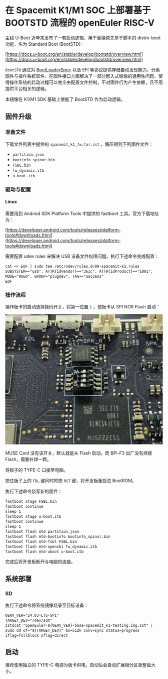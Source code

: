 # 在 Spacemit K1/M1 SOC 上部署基于 BOOTSTD 流程的 openEuler RISC-V

主线 U-Boot 近年来发布了一套启动逻辑，用于替换原先基于脚本的 distro-boot 功能，名为 Standard Boot (BootSTD):

[https://docs.u-boot.org/en/stable/develop/bootstd/overview.html](https://docs.u-boot.org/en/stable/develop/bootstd/overview.html)

`BootSTD` 通过对 [BootLoaderSpec](https://www.freedesktop.org/wiki/Specifications/BootLoaderSpec/) 以及 EFI 等协议提供存储自动发现能力，分离固件与操作系统软件，在固件接口方面解决了一部分嵌入式镜像的通用性问题，使得操作系统的启动过程可以完全由配置文件控制，不对固件行为产生依赖，且不用提供平台相关的逻辑。

本镜像在 K1/M1 SDK 基础上使能了 BootSTD 作为启动逻辑。

## 固件升级

### 准备文件

下载文件列表中提供的 `spacemit_k1_fw.tar.zst` ，解压得到下列固件文件：

- `partition.json`
- `bootinfo_spinor.bin`
- `FSBL.bin`
- `fw_dynamic.itb`
- `u-boot.itb`

### 驱动与配置

#### Linux

需要用到 Android SDK Platform Tools 中提供的 fastboot 工具。官方下载地址为：

[https://developer.android.com/tools/releases/platform-tools#downloads.html](https://developer.android.com/tools/releases/platform-tools#downloads.html)

需要配置 udev rules 来解决 USB 设备文件权限问题。执行下述命令完成配置：

```shell
cat << EOF | sudo tee /etc/udev/rules.d/99-spacemit-k1.rules
SUBSYSTEM=="usb", ATTR{idVendor}=="361c", ATTR{idProduct}=="1001", MODE="0660", GROUP="plugdev", TAG+="uaccess"
EOF
```

### 操作流程

操作板卡的启动选择拨码开关，将第一位置 `1` ，使板卡从 SPI NOR Flash 启动：

![bootsel](./k1-uboot-bootstd.resc/bootsel.webp)

MUSE Card 没有该开关，默认就是从 Flash 启动。而 BPi-F3 出厂没有焊接 Flash，需要补焊一颗。

将板子的 TYPE-C 口接至电脑。

摁住板子上的 `FDL` 键同时短摁 `RST` 键，将开发板重启进 BootROM。

执行下述命令烧写新的固件：

```shell
fastboot stage FSBL.bin
fastboot continue
sleep 1
fastboot stage u-boot.itb
fastboot continue
sleep 1
fastboot flash mtd partition.json
fastboot flash mtd-bootinfo bootinfo_spinor.bin
fastboot flash mtd-fsbl FSBL.bin
fastboot flash mtd-opensbi fw_dynamic.itb
fastboot flash mtd-uboot u-boot.itb
```

完成后将开发板断开与电脑的连接。

## 系统部署

### SD

执行下述命令将系统镜像烧录至目标设备：

```shell
OERV_VER="24.03-LTS-SP1"
TARGET_DEV="/dev/sdX"
zstdcat "openEuler-${OERV_VER}-base-spacemit_k1-testing.img.zst" | sudo dd of="${TARGET_DEV}" bs=512k conv=sync status=progress iflag=fullblock oflag=direct
```

## 启动

推荐使用独立的 TYPE-C 电源为板卡供电。启动后会自动扩展根分区至整盘大小。
